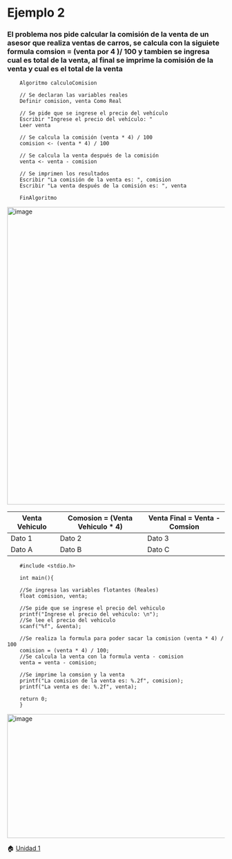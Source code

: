 # Ejemplo 2 
### **El problema nos pide calcular la comisión de la venta de un asesor que realiza ventas de carros, se calcula con la siguiete formula comsion = (venta por 4 )/ 100 y tambien se ingresa cual es total de la venta, al final se imprime la comisión de la venta y cual es el total de la venta**
    	Algoritmo calculoComision

    	// Se declaran las variables reales
    	Definir comision, venta Como Real

    	// Se pide que se ingrese el precio del vehículo
	    Escribir "Ingrese el precio del vehículo: "
	    Leer venta
	
	    // Se calcula la comisión (venta * 4) / 100
	    comision <- (venta * 4) / 100
	
	    // Se calcula la venta después de la comisión
	    venta <- venta - comision
	
	    // Se imprimen los resultados
	    Escribir "La comisión de la venta es: ", comision
	    Escribir "La venta después de la comisión es: ", venta
	
		FinAlgoritmo


<img width="510" height="689" alt="image" src="https://github.com/user-attachments/assets/6c234b3e-55ed-474b-949b-0f28f72d92f4" />

| Venta Vehiculo| Comosion = (Venta Vehiculo * 4) | Venta Final = Venta - Comsion |
|---------------|---------------------------------|-------------------------------|
| Dato 1     | Dato 2     | Dato 3     |
| Dato A     | Dato B     | Dato C     |



		#include <stdio.h>
		
		int main(){
		
		//Se ingresa las variables flotantes (Reales)
		float comision, venta;
		
		//Se pide que se ingrese el precio del vehiculo
		printf("Ingrese el precio del vehiculo: \n");
		//Se lee el precio del vehiculo
		scanf("%f", &venta);
		
		//Se realiza la formula para poder sacar la comision (venta * 4) / 100
		comision = (venta * 4) / 100;
		//Se calcula la venta con la formula venta - comision
		venta = venta - comision;
		
		//Se imprime la comsion y la venta
		printf("La comision de la venta es: %.2f", comision);
		printf("La venta es de: %.2f", venta);
		
		return 0;
		}

<img width="718" height="287" alt="image" src="https://github.com/user-attachments/assets/3d90fde0-c14d-4d70-8358-5603d80f32e8" />


🏠 [Unidad 1 ](Unidad1.md)


